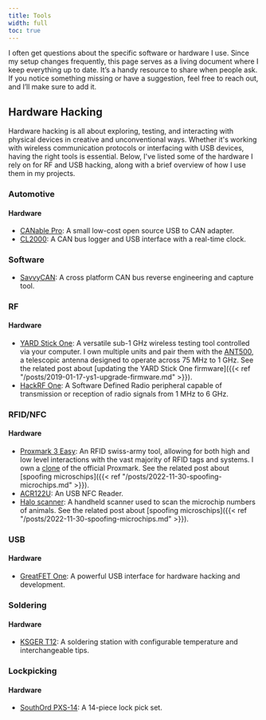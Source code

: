 ```yaml
---
title: Tools
width: full
toc: true
---
```


I often get questions about the specific software or hardware I use. Since my setup changes frequently, this page serves as a living document where I keep everything up to date. It’s a handy resource to share when people ask. If you notice something missing or have a suggestion, feel free to reach out, and I’ll make sure to add it.
<!--more-->


## Hardware Hacking

Hardware hacking is all about exploring, testing, and interacting with physical devices in creative and unconventional ways. Whether it's working with wireless communication protocols or interfacing with USB devices, having the right tools is essential. Below, I've listed some of the hardware I rely on for RF and USB hacking, along with a brief overview of how I use them in my projects.

### Automotive

#### Hardware
- [CANable Pro](https://canable.io/): A small low-cost open source USB to CAN adapter.
- [CL2000](https://www.csselectronics.com/products/can-bus-logger-interface-cl2000): A CAN bus logger and USB interface with a real-time clock.

### Software
- [SavvyCAN](https://www.savvycan.com/): A cross platform CAN bus reverse engineering and capture tool.

### RF

#### Hardware
- [YARD Stick One](https://greatscottgadgets.com/yardstickone/): A versatile sub-1 GHz wireless testing tool controlled via your computer. I own multiple units and pair them with the [ANT500](https://greatscottgadgets.com/ant500/), a telescopic antenna designed to operate across 75 MHz to 1 GHz. See the related post about [updating the YARD Stick One firmware]({{< ref "/posts/2019-01-17-ys1-upgrade-firmware.md" >}}).
- [HackRF One](https://greatscottgadgets.com/hackrf/): A Software Defined Radio peripheral capable of transmission or reception of radio signals from 1 MHz to 6 GHz.

### RFID/NFC

#### Hardware
- [Proxmark 3 Easy](https://proxmark.com/proxmark-3-hardware/proxmark-3-easy): An RFID swiss-army tool, allowing for both high and low level interactions with the vast majority of RFID tags and systems. I own a [clone](https://nl.aliexpress.com/item/1005005328485273.html) of the official Proxmark. See the related post about [spoofing microschips]({{< ref "/posts/2022-11-30-spoofing-microchips.md" >}}).
- [ACR122U](http://www.acs.com.hk/en/products/3/acr122u-usb-nfc-reader/): An USB NFC Reader.
- [Halo scanner](https://haloscanner.nl/en/): A handheld scanner used to scan the microchip numbers of animals. See the related post about [spoofing microschips]({{< ref "/posts/2022-11-30-spoofing-microchips.md" >}}).

### USB

#### Hardware
- [GreatFET One](https://greatscottgadgets.com/greatfet/one/): A powerful USB interface for hardware hacking and development.

### Soldering

#### Hardware
- [KSGER T12](https://www.aliexpress.com/store/1486111): A soldering station with configurable temperature and interchangeable tips.


### Lockpicking

#### Hardware
- [SouthOrd PXS-14](https://www.southord.com/collections/lock-pick-sets-standard/products/lock-pick-set-14-piece-pxs-14): A 14-piece lock pick set.
